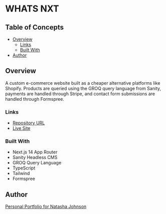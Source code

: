 # WHATS NXT

## Table of Concepts

- [Overview](#overview)
    - [Links](#links)
    - [Built With](#built-with)
- [Author](#author)

## Overview

A custom e-commerce website built as a cheaper alternative platforms like Shopify. Products are queried using the GROQ query language from Sanity, payments are handled through Stripe, and contact form submissions are handled through Formspree.

### Links

- [Repository URL](https://github.com/artsycoder533/whats-nxt)
- [Live Site](https://www.whatsnxt.org/)

### Built With

- Next.js 14 App Router
- Sanity Headless CMS
- GROQ Query Language
- TypeScript
- Tailwind
- Formspree

## Author

[Personal Portfolio for Natasha Johnson](https://natashajohnson.dev/)
